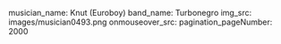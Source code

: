 musician_name: Knut (Euroboy)
band_name: Turbonegro
img_src: images/musician0493.png
onmouseover_src: 
pagination_pageNumber: 2000